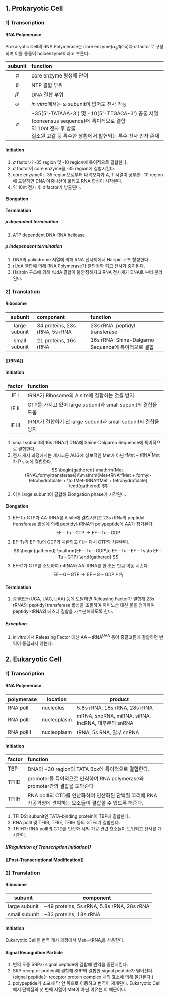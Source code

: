 ## 1. Prokaryotic Cell
### 1) Transcription
#### RNA Polymerase
Prokaryotic Cell의 RNA Polymerase는 core enzyme($\alpha_{2} \beta \beta' \omega$)과 $\sigma$ factor로 구성되며 이를 통틀어 holoenzyme이라고 부른다.

| subunit  | function                                                                                                                                                                      |
|:--------:|:----------------------------------------------------------------------------------------------------------------------------------------------------------------------------- |
| $\alpha$ | core enzyme 형성에 관여                                                                                                                                                       |
| $\beta$  | NTP 결합 부위                                                                                                                                                                 |
| $\beta'$ | DNA 결합 부위                                                                                                                                                                 |
| $\omega$ | *in vitro*에서는 $\omega$ subunit이 없어도 전사 가능                                                                                                                          |
| $\sigma$ | -35(5'-TATAAA-3') 및 -10(5'-TTGACA-3') 공통 서열(consensus sequence)에 특이적으로 결합<br>약 10nt 전사 후 방출<br>질소원 고갈 등 특수한 상황에서 발현되는 특수 전사 인자 존재 |
#### Initiation
1. $\sigma$ factor가 -35 region 및 -10 region에 특이적으로 결합한다.
2. $\sigma$ factor이 core enzyme을 -35 region에 결합시킨다.
3. core enzyme이 -35 region으로부터 내려오다가 A, T 서열이 풍부한 -10 region에 도달하면 
   DNA 이중나선이 풀리고 RNA 합성이 시작된다.
4. 약 10nt 전사 후 $\sigma$ factor가 방출된다.
#### Elongation
#### Termination
##### $\rho$ dependent termination
1. ATP dependent DNA-RNA helicase
##### $\rho$ independent termination
1. DNA의 palindrome 서열에 의해 RNA 전사체에서  Hairpin 구조 형성한다.
2. rUdA 결합에 의해 RNA Polymerase가 불안정화 되고 전사가 중지된다.
3. Hairpin 구조에 의해 rUdA 결합이 불안정해지고 RNA 전사체가 DNA로 부터 분리된다.
### 2) Translation
#### Ribosome
|    subunit    | component                      | function                                            |
|:-------------:|:------------------------------ |:--------------------------------------------------- |
| large subunit | 34 proteins, 23s rRNA, 5s rRNA | 23s rRNA: peptidyl transferase                      |
| small subunit | 21 proteins, 16s rRNA          | 16s rRNA: Shine-Dalgarno Sequence에 특이적으로 결합 |
#### [[tRNA]]
#### Initiation
|        factor         | function                                                       |
|:---------------------:|:-------------------------------------------------------------- |
|  IF $\mathrm{I}$  | tRNA가 Ribosome의 A site에 결합하는 것을 방지                  |
| IF $\mathrm{II}$  | GTP를 가지고 있어 large subunit과 small subunit의 결합을 도움  |
| IF $\mathrm{III}$ | tRNA가 결합하기 전 large subunit과 small subunit의 결합을 방지 |
1. small subunit의 16s rRNA가 DNA에 Shine-Dalgarno Sequence에 특이적으로 결합한다.
2. 전사 개시 과정에서는 개시코돈 AUG에 상보적인 Met가 아닌 $\mathrm{fMet-tRNA^fMet}$가 P site에 결합한다.
$$
\begin{gathered}
\mathrm{Met-tRNA\;formyltransferase}\\\mathrm{Met-tRNA^fMet + formyl-tetrahydrofolate +   \to fMet-tRNA^fMet + tetrahydrofolate}
\end{gathered}
$$
3. 이후 large subunit이 결합해 Elongation phase가 시작된다.
#### Elongation
1. EF-Tu-GTP가 AA-tRNA를 A site에 결합시키고 23s rRNa의 peptidyl transferase 활성에 의해 peptidyl-tRNA의 polypeptide에 AA가 첨가된다.
$$
\mathrm{EF－Tu－GTP\to EF－Tu－GDP}
$$
2. EF-Ts가 EF-Tu의 GDP와 치환되고 이는 다시 GTP와 치환된다.
$$
\begin{gathered}
\mathrm{EF－Tu－GDP\to EF－Tu－EF－Ts \to EF－Tu－GTP}
\end{gathered}
$$
3. EF-G가 GTP를 소모하여 mRNA와 AA-tRNA를 한 코돈 만큼 이동 시킨다.
$$
\mathrm{EF－G－GTP \to EF－G-GDP + P_{i}}
$$
#### Termination
1. 종결코돈(UGA, UAG, UAA) 등에 도달하면 Releasing Factor가 결합해 23s rRNA의 peptidyl transferase 활성을 조절하여 아미노산 대신 물을 첨가하여 peptidyl-tRNA의 에스터 결합을 가수분해하도록 한다.
##### Exception
1. $in\,vitro$에서 Releasing Factor 대신 $\mathrm{AA－tRNA^{UAA}}$ 등이 종결코돈에 결합하면 번역이 종결되지 않는다.
## 2. Eukaryotic Cell
### 1) Transcription
#### RNA Polymerase
| polymerase           | location    | product                                            |
| -------------------- | ----------- | -------------------------------------------------- |
| RNA pol$\mathrm{I}$  | nucleolus   | 5.8s rRNA, 18s rRNA, 28s rRNA                      |
| RNA pol$\mathrm{II}$ | nucleoplasm | mRNA, snoRNA, miRNA, siRNA, IncRNA, 대부분의 snRNA |
| RNA pol$\mathrm{III}$  | nucleoplasm | tRNA, 5s RNA, 일부 snRNA |
#### Initiation
| factor | function                                                                                                                 |
| ------ |:------------------------------------------------------------------------------------------------------------------------ |
| TBP    | DNA의 -30 region의 TATA Box에 특이적으로 결합한다.                                                                       |
| TFIID  | promoter를 특이적으로 인식하여 RNA polymerase와 promoter간의 결합을 도와준다                                             |
| TFIIH  | RNA pol$\mathrm{II}$의 CTD를 인산화하여 인산화된 단백질 꼬리에 RNA 가공과정에 관여하는 요소들이 결합할 수 있도록 해준다. |                                    |
1. TFIID의 subunit인 TATA-binding protein이 TBP에 결합한다.
2. RNA pol$\mathrm{II}$ 및 TFIIB, TFIIE, TFIIH 등의 GTFs가 결합한다.
3. TFIIH가 RNA pol$\mathrm{II}$의 CTD를 인산화 시켜 가공 관련 효소들이 도입되고 전사를 개시한다.
##### [[Regulation of Transcription Initiation]]
#### [[Post-Transcriptional Modification]]
### 2) Translation
#### Ribosome
| subunit       | component                                  |
| ------------- | ------------------------------------------ |
| large subunit | ~49 proteins, 5s rRNA, 5.8s rRNA, 28s rRNA |
| small subunit | ~33 proteins, 18s rRNA |
#### Initiation
Eukaryotic Cell은 번역 개시 과정에서 $\mathrm{Met－tRNA_{i}}$를 사용한다.
#### Signal Recognition Particle
1. 번역 도중 SRP가 signal peptide에 결합해 번역을 중단시킨다.
2. SRP receptor protein에 결합해 SRP와 결합한 signal peptide가 떨어진다. (signal peptide는 receptor protein complex 내의 효소에 의해 절단된다.)
3. polypeptide가 소포체 막 안 쪽으로 이동하고 번역이 재개된다.
Eukaryotic Cell에서 단백질의 첫 번째 서열이 Met이 아닌 이유는 이 때문이다.